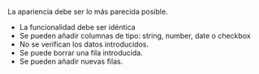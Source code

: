 La apariencia debe ser lo más parecida posible.

- La funcionalidad debe ser idéntica
- Se pueden añadir columnas de tipo: string, number, date o checkbox
- No se verifican los datos introducidos.
- Se puede borrar una fila introducida.
- Se pueden añadir nuevas filas.
